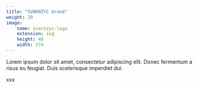 ```yaml
---
title: "SVAROZYC brand"
weight: 20
image:
    name: svarozyc-logo
    extension: svg
    height: 48
    width: 274
---
```

Lorem ipsum dolor sit amet, consectetur adipiscing elit. Donec fermentum a risus eu feugiat. Duis scelerisque imperdiet dui.
<!--more-->
xxx